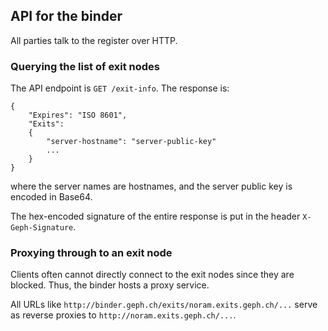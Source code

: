 ## API for the binder

All parties talk to the register over HTTP.

### Querying the list of exit nodes

The API endpoint is `GET /exit-info`. The response is:

    {
        "Expires": "ISO 8601",
        "Exits":
        {
            "server-hostname": "server-public-key"
            ...
        }
    }

where the server names are hostnames, and the server public key is encoded in Base64.

The hex-encoded signature of the entire response is put in the header `X-Geph-Signature`.

### Proxying through to an exit node

Clients often cannot directly connect to the exit nodes since they are blocked. Thus, the binder hosts a proxy service.

All URLs like `http://binder.geph.ch/exits/noram.exits.geph.ch/...` serve as reverse proxies to `http://noram.exits.geph.ch/...`.
